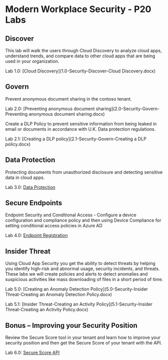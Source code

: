 # Modern Workplace Security - P20 Labs

## Discover

This lab will walk the users through Cloud Discovery to analyze cloud apps, understand trends, and compare data to other cloud apps that are being used in your organization.

Lab 1.0: [Cloud Discovery](1.0-Security-Discover-Cloud Discovery.docx)

## Govern

Prevent anonymous document sharing in the contoso tenant.

Lab 2.0: [Preventing anonymous document sharing](2.0-Security-Govern-Preventing anonymous document sharing.docx)

Create a DLP Policy to prevent sensitive information from being leaked in email or documents in accordance with U.K. Data protection regulations.

Lab 2.1: [Creating a DLP policy](2.1-Security-Govern-Creating a DLP policy.docx)

## Data Protection
Protecting documents from unauthorized disclosure and detecting sensitive data in cloud apps.

Lab 3.0: [Data Protection](3.0-Security-DataProtection.pptx)


## Secure Endpoints
Endpoint Security and Conditional Access - Configure a device configuration and compliance policy and then using Device Compliance for setting conditional access policies in Azure AD

Lab 4.0: [Endpoint Registration](4.0-Security-EndpointRestrictions.pptx)

## Insider Threat
Using Cloud App Security you get the ability to detect threats by helping you identify high-risk and abnormal usage, security incidents, and threats. These labs we will create policies and alerts to detect anomalies and suspicious activities like mass downloading of files in a short period of time. 

Lab 5.0: [Creating an Anomaly Detection Policy](5.0-Security-Insider Threat-Creating an Anomaly Detection Policy.docx)

Lab 5.1: [Insider Threat-Creating an Activity Policy](5.1-Security-Insider Threat-Creating an Activity Policy.docx)

## Bonus – Improving your Security Position  
Review the Secure Score tool in your tenant and learn how to improve your security position and then get the Secure Score of your tenant with the API.

Lab 6.0: [Secure Score API](6.0-Security-SecureScoreAPI.docx)
